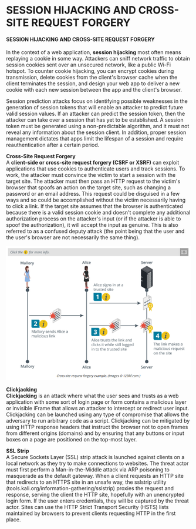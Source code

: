 # SESSION HIJACKING AND CROSS-SITE REQUEST FORGERY

#### SESSION HIJACKING AND CROSS-SITE REQUEST FORGERY

In the context of a web application, **session hijacking** most often means replaying a cookie in some way. Attackers can sniff network traffic to obtain session cookies sent over an unsecured network, like a public Wi-Fi hotspot. To counter cookie hijacking, you can encrypt cookies during transmission, delete cookies from the client's browser cache when the client terminates the session, and design your web app to deliver a new cookie with each new session between the app and the client's browser.

Session prediction attacks focus on identifying possible weaknesses in the generation of session tokens that will enable an attacker to predict future valid session values. If an attacker can predict the session token, then the attacker can take over a session that has yet to be established. A session token must be generated using a non-predictable algorithm, and it must not reveal any information about the session client. In addition, proper session management dictates that apps limit the lifespan of a session and require reauthentication after a certain period.

**Cross-Site Request Forgery**  
A **client-side or cross-site request forgery (CSRF or XSRF)** can exploit applications that use cookies to authenticate users and track sessions. To work, the attacker must convince the victim to start a session with the target site. The attacker must then pass an HTTP request to the victim's browser that spoofs an action on the target site, such as changing a password or an email address. This request could be disguised in a few ways and so could be accomplished without the victim necessarily having to click a link. If the target site assumes that the browser is authenticated because there is a valid session cookie and doesn't complete any additional authorization process on the attacker's input (or if the attacker is able to spoof the authorization), it will accept the input as genuine. This is also referred to as a confused deputy attack (the point being that the user and the user's browser are not necessarily the same thing).

![](./img/session.png)

**Clickjacking**  
**Clickjacking** is an attack where what the user sees and trusts as a web application with some sort of login page or form contains a malicious layer or invisible iFrame that allows an attacker to intercept or redirect user input. Clickjacking can be launched using any type of compromise that allows the adversary to run arbitrary code as a script. Clickjacking can be mitigated by using HTTP response headers that instruct the browser not to open frames from different origins (domains) and by ensuring that any buttons or input boxes on a page are positioned on the top-most layer.

**SSL Strip**  
A Secure Sockets Layer (SSL) strip attack is launched against clients on a local network as they try to make connections to websites. The threat actor must first perform a Man-in-the-Middle attack via ARP poisoning to masquerade as the default gateway. When a client requests an HTTP site that redirects to an HTTPS site in an unsafe way, the sslstrip utility (tools.kali.org/information-gathering/sslstrip) proxies the request and response, serving the client the HTTP site, hopefully with an unencrypted login form. If the user enters credentials, they will be captured by the threat actor. Sites can use the HTTP Strict Transport Security (HSTS) lists maintained by browsers to prevent clients requesting HTTP in the first place.